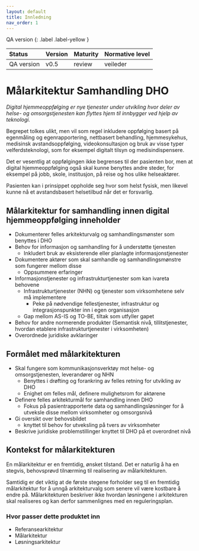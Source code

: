 ```yaml
---
layout: default
title: Innledning
nav_order: 1
---
```


QA version
{: .label .label-yellow }

| Status | Version | Maturity | Normative level |
|:-------------|:------------------|:------|:-------|
| QA version | v0.5 | review  | veileder |

# Målarkitektur Samhandling DHO

*Digital hjemmeoppfølging er nye tjenester under utvikling hvor deler av helse- og omsorgstjenesten kan flyttes hjem til innbygger ved hjelp av teknologi.*

Begrepet tolkes ulikt, men vil som regel inkludere oppfølging basert på egenmåling og egenrapportering, nettbasert behandling, hjemmesykehus, medisinsk avstandsoppfølging, videokonsultasjon og bruk av visse typer velferdsteknologi, som for eksempel digitalt tilsyn og medisindispensere.

Det er vesentlig at oppfølgingen ikke begrenses til der pasienten bor, men at digital hjemmeoppfølging også skal kunne benyttes andre steder, for eksempel på jobb, skole, institusjon, på reise og hos ulike helseaktører.

Pasienten kan i prinsippet oppholde seg hvor som helst fysisk, men likevel kunne nå et avstandsbasert helsetilbud når det er forsvarlig.

## Målarkitektur for samhandling innen digital hjemmeoppfølging inneholder
* Dokumenterer felles arkitekturvalg og samhandlingsmønster som benyttes i DHO
* Behov for informasjon og samhandling for å understøtte tjenesten
  - Inkludert bruk av eksisterende eller planlagte informasjonstjenester
* Dokumentere aktører som skal samhandle og samhandlingsmønstre som fungerer mellom disse
  - Oppsummere erfaringer
* Informasjonstjenester og infrastrukturtjenester som kan ivareta behovene
  - Infrastrukturtjenester (NHN) og tjenester som virksomhetene selv må implementere
    * Peke på nødvendige fellestjenester, infrastruktur og integrasjonspunkter inn i egen organisasjon
  - Gap mellom AS-IS og TO-BE, tiltak som utfyller gapet
* Behov for andre normerende produkter (Semantisk nivå, tillitstjenester, hvordan etablere infrastrukturtjenester i virksomheten)
* Overordnede juridiske avklaringer

## Formålet med målarkitekturen
* Skal fungere som kommunikasjonsverktøy mot helse- og omsorgstjenesten, leverandører og NHN
  * Benyttes i drøfting og forankring av felles retning for utvikling av DHO
  * Enighet om felles mål, definere mulighetsrom for aktørene
* Definere felles arkitekturmål for samhandling innen DHO
  * Fokus på pasientrapporterte data og samhandlingsløsninger for å utveksle disse mellom virksomheter og omsorgsnivå
* Gi oversikt over behovsbildet
  * knyttet til behov for utveksling på tvers av virksomheter
* Beskrive juridiske problemstillinger knyttet til DHO på et overordnet nivå
 
## Kontekst for målarkitekturen
En målarkitektur er en fremtidig, ønsket tilstand. Det er naturlig å ha en stegvis, behovsprøvd tilnærming til realisering av målarkitekturen.

Samtidig er det viktig at de første stegene forholder seg til en fremtidig målarkitektur for å unngå arkitekturvalg som senere vil være kostbare å endre på. Målarkitekturen beskriver ikke hvordan løsningene i arkitekturen skal realiseres og kan derfor sammenlignes med en reguleringsplan.

### Hvor passer dette produktet inn
* Referansearkitektur
* Målarkitektur
* Løsningsarkitektur
